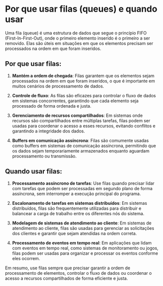 # Por que usar filas (queues) e quando usar

Uma fila (queue) é uma estrutura de dados que segue o princípio FIFO (First-In-First-Out), onde o primeiro elemento inserido é o primeiro a ser removido. Elas são úteis em situações em que os elementos precisam ser processados na ordem em que foram inseridos.

## Por que usar filas:

1. **Mantém a ordem de chegada**: Filas garantem que os elementos sejam processados na ordem em que foram inseridos, o que é importante em muitos cenários de processamento de dados.

2. **Controle de fluxo**: As filas são eficazes para controlar o fluxo de dados em sistemas concorrentes, garantindo que cada elemento seja processado de forma ordenada e justa.

3. **Gerenciamento de recursos compartilhados**: Em sistemas onde recursos são compartilhados entre múltiplas tarefas, filas podem ser usadas para coordenar o acesso a esses recursos, evitando conflitos e garantindo a integridade dos dados.

4. **Buffers em comunicação assíncrona**: Filas são comumente usadas como buffers em sistemas de comunicação assíncrona, permitindo que os dados sejam temporariamente armazenados enquanto aguardam processamento ou transmissão.

## Quando usar filas:

1. **Processamento assíncrono de tarefas**: Use filas quando precisar lidar com tarefas que podem ser processadas em segundo plano de forma assíncrona, sem interromper a execução principal do programa.

2. **Escalonamento de tarefas em sistemas distribuídos**: Em sistemas distribuídos, filas são frequentemente utilizadas para distribuir e balancear a carga de trabalho entre os diferentes nós do sistema.

3. **Modelagem de sistemas de atendimento ao cliente**: Em sistemas de atendimento ao cliente, filas são usadas para gerenciar as solicitações dos clientes e garantir que sejam atendidas na ordem correta.

4. **Processamento de eventos em tempo real**: Em aplicações que lidam com eventos em tempo real, como sistemas de monitoramento ou jogos, filas podem ser usadas para organizar e processar os eventos conforme eles ocorrem.

Em resumo, use filas sempre que precisar garantir a ordem de processamento de elementos, controlar o fluxo de dados ou coordenar o acesso a recursos compartilhados de forma eficiente e justa.